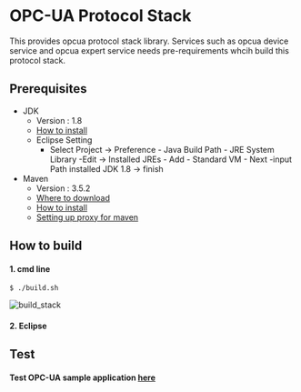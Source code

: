 OPC-UA Protocol Stack
================================

This provides opcua protocol stack library. 
Services such as opcua device service and opcua expert service needs pre-requirements whcih build this protocol stack.

## Prerequisites ##

- JDK
  - Version : 1.8
  - [How to install](https://docs.oracle.com/javase/8/docs/technotes/guides/install/linux_jdk.html)
  - Eclipse Setting
     - Select Project -> Preference - Java Build Path - JRE System Library -Edit -> 
            Installed JREs - Add - Standard VM - Next -input Path installed JDK 1.8 -> finish 
- Maven
  - Version : 3.5.2
  - [Where to download](https://maven.apache.org/download.cgi)
  - [How to install](https://maven.apache.org/install.html)
  - [Setting up proxy for maven](https://maven.apache.org/guides/mini/guide-proxies.html)

## How to build  ##

#### 1. cmd line ####

```shell
$ ./build.sh
```
  ![build_stack](../documents/readme_images/build_stack.png)

#### 2. Eclipse ####

## Test ##

#### Test OPC-UA sample application [here](./example/README.md)
